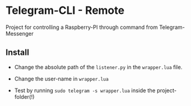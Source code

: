 # Telegram-CLI - Remote

Project for controlling a Raspberry-PI through command from Telegram-Messenger

## Install

* Change the absolute path of the `listener.py` in the `wrapper.lua` file.
* Change the user-name in `wrapper.lua`

* Test by running `sudo telegram -s wrapper.lua` inside the project-folder(!)